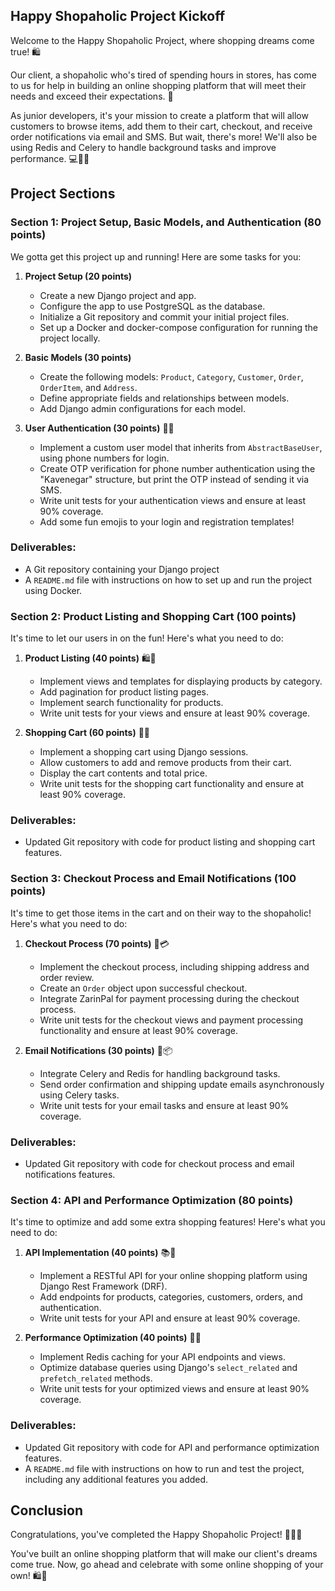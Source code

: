 ## Happy Shopaholic Project Kickoff

Welcome to the Happy Shopaholic Project, where shopping dreams come true! 🛍️

Our client, a shopaholic who's tired of spending hours in stores, has come to us for help in building an online shopping platform that will meet their needs and exceed their expectations. 🎉

As junior developers, it's your mission to create a platform that will allow customers to browse items, add them to their cart, checkout, and receive order notifications via email and SMS. But wait, there's more! We'll also be using Redis and Celery to handle background tasks and improve performance. 💻👨‍💼

## Project Sections

### Section 1: Project Setup, Basic Models, and Authentication (80 points)

We gotta get this project up and running! Here are some tasks for you:

1. **Project Setup (20 points)**
   - Create a new Django project and app.
   - Configure the app to use PostgreSQL as the database.
   - Initialize a Git repository and commit your initial project files.
   - Set up a Docker and docker-compose configuration for running the project locally.

2. **Basic Models (30 points)**
   - Create the following models: `Product`, `Category`, `Customer`, `Order`, `OrderItem`, and `Address`.
   - Define appropriate fields and relationships between models.
   - Add Django admin configurations for each model.

3. **User Authentication (30 points)** 🔑📱
   - Implement a custom user model that inherits from `AbstractBaseUser`, using phone numbers for login.
   - Create OTP verification for phone number authentication using the "Kavenegar" structure, but print the OTP instead of sending it via SMS.
   - Write unit tests for your authentication views and ensure at least 90% coverage.
   - Add some fun emojis to your login and registration templates! 

### Deliverables:

- A Git repository containing your Django project
- A `README.md` file with instructions on how to set up and run the project using Docker.

### Section 2: Product Listing and Shopping Cart (100 points)

It's time to let our users in on the fun! Here's what you need to do:

1. **Product Listing (40 points)** 🛍️👀
   - Implement views and templates for displaying products by category.
   - Add pagination for product listing pages.
   - Implement search functionality for products.
   - Write unit tests for your views and ensure at least 90% coverage.
   

2. **Shopping Cart (60 points)** 🛒💸
   - Implement a shopping cart using Django sessions.
   - Allow customers to add and remove products from their cart.
   - Display the cart contents and total price.
   - Write unit tests for the shopping cart functionality and ensure at least 90% coverage.

### Deliverables:

- Updated Git repository with code for product listing and shopping cart features.

### Section 3: Checkout Process and Email Notifications (100 points)

It's time to get those items in the cart and on their way to the shopaholic! Here's what you need to do:

1. **Checkout Process (70 points)**  🚚💳
   - Implement the checkout process, including shipping address and order review.
   - Create an `Order` object upon successful checkout.
   - Integrate ZarinPal for payment processing during the checkout process.
   - Write unit tests for the checkout views and payment processing functionality and ensure at least 90% coverage.

2. **Email Notifications (30 points)** 📧📦
   - Integrate Celery and Redis for handling background tasks.
   - Send order confirmation and shipping update emails asynchronously using Celery tasks.
   - Write unit tests for your email tasks and ensure at least 90% coverage.

### Deliverables:

- Updated Git repository with code for checkout process and email notifications features.

### Section 4: API and Performance Optimization (80 points)

It's time to optimize and add some extra shopping features! Here's what you need to do:

1. **API Implementation (40 points)** 📚🤖
   - Implement a RESTful API for your online shopping platform using Django Rest Framework (DRF).
   - Add endpoints for products, categories, customers, orders, and authentication.
   - Write unit tests for your API and ensure at least 90% coverage.

2. **Performance Optimization (40 points)** 🚀🔥
   - Implement Redis caching for your API endpoints and views.
   - Optimize database queries using Django's `select_related` and `prefetch_related` methods.
   - Write unit tests for your optimized views and ensure at least 90% coverage.

### Deliverables:

- Updated Git repository with code for API and performance optimization features.
- A `README.md` file with instructions on how to run and test the project, including any additional features you added.

## Conclusion

Congratulations, you've completed the Happy Shopaholic Project! 🎉🎉🎉

You've built an online shopping platform that will make our client's dreams come true. Now, go ahead and celebrate with some online shopping of your own! 🛍️💸
